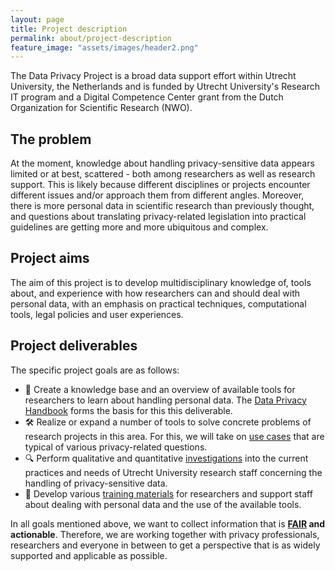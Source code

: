 ```yaml
---
layout: page
title: Project description
permalink: about/project-description
feature_image: "assets/images/header2.png"
---
```


The Data Privacy Project is a broad data support effort within Utrecht University, the Netherlands and is funded by Utrecht University's Research IT program 
and a Digital Competence Center grant from the Dutch Organization for Scientific Research (NWO).

## The problem
At the moment, knowledge about handling privacy-sensitive data appears limited or at best, scattered - both among researchers as well as research support. This is likely because different disciplines or projects encounter different issues and/or approach them from different angles. Moreover, there is more personal data in scientific research than previously thought, and questions about translating privacy-related legislation into practical guidelines are getting more and more ubiquitous and complex.

## Project aims
The aim of this project is to develop multidisciplinary knowledge of, tools about, and experience with how researchers can and should deal with personal data,
with an emphasis on practical techniques, computational tools, legal policies and user experiences. 

## Project deliverables
The specific project goals are as follows:

- 🧠 Create a knowledge base and an overview of available tools for researchers to learn about handling personal data. The [Data Privacy Handbook](../handbook) forms the basis for this this deliverable.
- 🛠️ Realize or expand a number of tools to solve concrete problems of research projects in this area. For this, we will take on [use cases](../use-cases) that are typical of various privacy-related questions.
- 🔍 Perform qualitative and quantitative [investigations](../survey) into the current practices and needs of Utrecht University research staff concerning the handling of privacy-sensitive data.
- 💪 Develop various [training materials](../outreach) for researchers and support staff about dealing with personal data and the use of the available tools.

In all goals mentioned above, we want to collect information that is **[FAIR](https://www.go-fair.org/fair-principles/) and actionable**. Therefore, we are working together with privacy professionals, researchers and everyone in between to get a perspective that is as widely supported and applicable as possible.